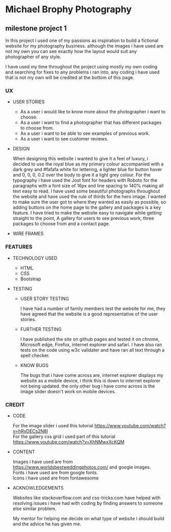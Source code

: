 # Michael Brophy Photography

## milestone project 1

In this project i used one of my passions as inspiration to build a fictional website for my photography business.
although the images i have used are not my own you can see exactly how the layout would suit any photographer of any style.

I have used my time throughout the project using mostly my own coding and searching for fixes to any problems i ran into, any coding 
i have used that is not my own will be credited at the bottom of this page.

### UX

* USER STORIES
  *  As a user i would like to know more about the photographer i want to choose.
  *  As a user i want to find a photographer that has different packages to choose from.
  *  As a user i want to be able to see examples of previous work.
  *  As a user i want to see customer reviews.

* DESIGN
  
    When designing this website i wanted to give it a feel of luxury, i decided to use the royal blue as my primary colour accompanied with a dark grey and #fafafa white for lettering, a lighter blue for button hover and 0, 0, 0, 0.2 over the body to give it a light grey colour. For the typography i have used the Jost font for headers with Roboto for the paragraphs with a font size of 16px and line spacing to 140% making all text easy to read. I have used some beautiful photographs throughout the website and have used the rule of thirds for the hero image. I wanted to make sure the user got to where they wanted as easily as possible, so adding buttons on the home page to the gallery and packages is a key feature. I have tried to make the website easy to navigate while getting straight to the point, A gallery for users to see previous work, three packages to choose from and a contact page. 

* WIRE FRAMES

### FEATURES

 * TECHNOLOGY USED
   
   * HTML
   * CSS
   * Bootstrap

 * TESTING

   * USER STORY TESTING
     
     I have had a number of family members test the website for me, they have agreed that the website is a good representative of the user stories. 

   * FURTHER TESTING

     I have published the site on github pages and tested it on chrome, Microsoft edge, Firefox, internet explorer and safari. I have also ran tests on the code using w3c validater and have ran all text through a spell checker.

   * KNOW BUGS

      The bugs that i have come across are, internet explorer displays my website as a mobile device, i think this is down to internet explorer not being updated. the only other bug i have come across is the image slider doesn't work on mobile devices. 

### CREDIT

 * CODE
 
   For the image slider i used this tutorial https://www.youtube.com/watch?v=hRyDECs2N8I <br>
   For the gallery css grid i used part of this tutorial https://www.youtube.com/watch?v=XhNMwxXcKQM

 * CONTENT

    Images i have used are from https://www.worldsbestweddingphotos.com/ and google images.<br>
    Fonts i have used are from google fonts. <br>
    Icons i have used are from fontawesome


 * ACKNOWLEDGEMENTS

   Websites like stackoverflow.com and css-tricks.com have helped with resolving issues i have had with coding by finding answers to someone else similar problem.<br>

   My mentor for helping me decide on what type of website i should build and the advice he has given me. 